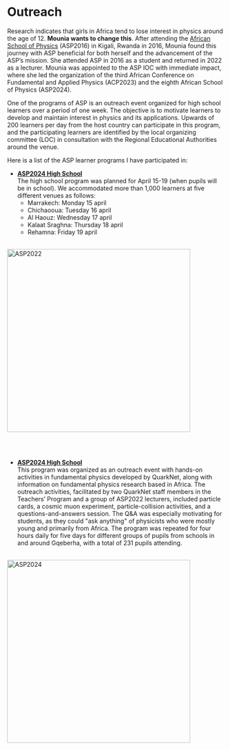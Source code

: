 # Outreach
Research indicates that girls in Africa tend to lose interest in physics around the age of 12. **Mounia wants to change this**. After attending the
[African School of Physics](https://africanschoolofphysics.org) (ASP2016) in Kigali, Rwanda in 2016, Mounia found this journey with ASP beneficial for both herself 
and the advancement of the ASP’s mission. She attended ASP in 2016 as a student and returned in 2022 as a lecturer. 
Mounia was appointed to the ASP IOC with immediate impact, where she led the organization of the third African Conference on Fundamental and Applied Physics (ACP2023)
and the eighth African School of Physics (ASP2024).

One of the programs of ASP is an outreach event organized for high school learners over a period of one week. 
The objective is to motivate learners to develop and maintain interest in physics and its applications. 
Upwards of 200 learners per day from the host country can participate in this program, and the participating 
learners are identified by the local organizing committee (LOC) in consultation with the Regional Educational Authorities around the venue.

Here is a list of the ASP learner programs I have participated in:
- **[ASP2024 High School](https://indico.cern.ch/event/1393743/)** <br /> 
    The high school program was planned for April 15-19 (when pupils will be in school). We accommodated more than 1,000 learners at five different venues as follows:
  - Marrakech: Monday 15 april
  - Chichaooua: Tuesday 16 april
  - Al Haouz:  Wednesday 17 april
  - Kalaat Sraghna: Thursday 18 april
  - Rehamna: Friday 19 april <br> <br>
  
<img style="" width="425" alt="ASP2022" title="ASP2022" src="../ASP2022_Learners_Program.jpeg">

<br> <br>

- **[ASP2024 High School]([https://indico.cern.ch/event/1393743/](https://africanschoolofphysics.org/asp2022/))** <br /> 
    This program was organized as an outreach event with hands-on activities in fundamental physics developed by QuarkNet, along with information
    on fundamental physics research based in Africa. The outreach activities, facilitated by two QuarkNet staff members in the Teachers’ Program
    and a group of ASP2022 lecturers, included particle cards, a cosmic muon experiment, particle-collision activities, and a questions-and-answers session.
    The Q&A was especially motivating for students, as they could "ask anything" of physicists who were mostly young and primarily from Africa. The program was repeated 
    for four hours daily for five days for different groups of pupils from schools in and around Gqeberha, with a total of 231 pupils attending.<br> <br>

<img style="" width="425" alt="ASP2024" title="ASP2024" src="../ASP2024_Learners_Program.jpeg">

<br> <br>
